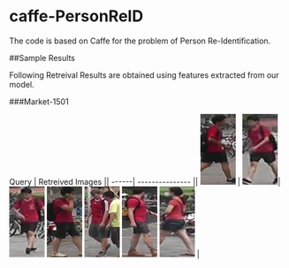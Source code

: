 
# caffe-PersonReID

The code is based on Caffe for the problem of Person Re-Identification. 

##Sample Results 

Following Retreival Results are obtained using features extracted from our model.

###Market-1501

Query | Retreived Images ||
------| ---------------  ||
![](ReID/sampleResults/0004_c1s6_016996_02.jpg) | ![](ReID/sampleResults/0004_c5s3_066212_01.jpg)| ![](ReID/sampleResults/0004_c3s3_065619_02.jpg) ![](ReID/sampleResults/0033_c1s6_014296_04.jpg) ![](ReID/sampleResults/1136_c5s3_073612_06.jpg) ![](ReID/sampleResults/1301_c5s3_031815_02.jpg) ![](ReID/sampleResults/0804_c3s2_096753_01.jpg)   |


